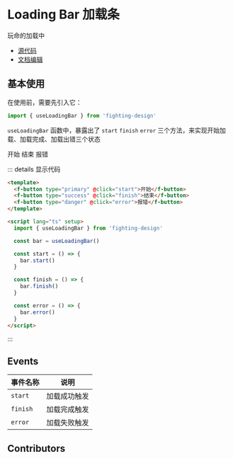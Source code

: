 # Loading Bar 加载条

玩命的加载中

- [源代码](https://github.com/FightingDesign/fighting-design/tree/master/packages/fighting-design/loading-bar)
- [文档编辑](https://github.com/FightingDesign/fighting-design/blob/master/docs/docs/components/loading-bar.md)

## 基本使用

在使用前，需要先引入它：

```ts
import { useLoadingBar } from 'fighting-design'
```

`useLoadingBar` 函数中，暴露出了 `start` `finish` `error` 三个方法，来实现开始加载、加载完成、加载出错三个状态

<f-space>
  <f-button type="primary" @click="start">开始</f-button>
  <f-button type="success" @click="finish">结束</f-button>
  <f-button type="danger" @click="error">报错</f-button>
</f-space>

::: details 显示代码

```html
<template>
  <f-button type="primary" @click="start">开始</f-button>
  <f-button type="success" @click="finish">结束</f-button>
  <f-button type="danger" @click="error">报错</f-button>
</template>

<script lang="ts" setup>
  import { useLoadingBar } from 'fighting-design'

  const bar = useLoadingBar()

  const start = () => {
    bar.start()
  }

  const finish = () => {
    bar.finish()
  }

  const error = () => {
    bar.error()
  }
</script>
```

:::

## Events

| 事件名称 | 说明         |
| -------- | ------------ |
| `start`  | 加载成功触发 |
| `finish` | 加载完成触发 |
| `error`  | 加载失败触发 |

## Contributors

<a href="https://github.com/Tyh2001" target="_blank">
  <f-avatar round src="https://avatars.githubusercontent.com/u/73180970?v=4" />
</a>

<script setup>
  import { useLoadingBar } from '../../../packages/fighting-design/index'
  const bar = useLoadingBar()
  const start = () => {
    bar.start()
  }

  const finish = () => {
    bar.finish()
  }

  const error = () => {
    bar.error()
  }
</script>
